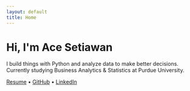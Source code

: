 ```yaml
---
layout: default
title: Home
---
```


# Hi, I'm Ace Setiawan

I build things with Python and analyze data to make better decisions.  
Currently studying Business Analytics & Statistics at Purdue University.

[Resume](/assets/Setiawan,%20Ace%20Resume.pdf) • [GitHub](https://github.com/acepocalypse) • [LinkedIn](https://linkedin.com/in/akmalset)
